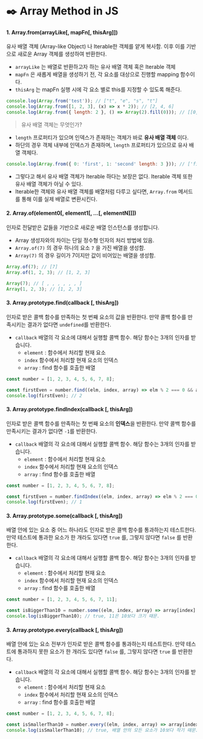 # ✒️ Array Method in JS

#### 1. Array.from(arrayLike[, mapFn[, thisArg]])

유사 배열 객체 (Array-like Object) 나 Iterable한 객체를 얕게 복사함.
이후 이를 기반으로 새로운 Array 객체를 생성하여 반환한다.

-   `arrayLike` 는 배열로 반환하고자 하는 유사 배열 객체 혹은 Iterable 객체
-   `mapFn` 은 새롭게 배열을 생성하기 전, 각 요소를 대상으로 진행할 mapping 함수이다.
-   `thisArg` 는 mapFn 실행 시에 각 요소 별로 this를 지정할 수 있도록 해준다.

```javascript
console.log(Array.from('test')); // ["t", "e", "s", "t"]
console.log(Array.from([1, 2, 3], (x) => x * 2)); // [2, 4, 6]
console.log(Array.from({ length: 2 }, () => Array(2).fill(0))); // [[0, 0], [0, 0]]
```

> 유사 배열 객체는 무엇인가?

-   `length` 프로퍼티가 있으며 인덱스가 존재하는 객체가 바로 **유사 배열 객체** 이다.
-   하단의 경우 객체 내부에 인덱스가 존재하며, `length` 프로퍼티가 있으므로 유사 배열 객체다.

```javascript
console.log(Array.from({ 0: 'first', 1: 'second' length: 3 })); // ['first', 'second', undefined]
```

-   그렇다고 해서 유사 배열 객체가 Iterable 하다는 보장은 없다. Iterable 객체 또한 유사 배열 객체가 아닐 수 있다.
-   Iterable한 객체와 유사 배열 객체를 배열처럼 다루고 싶다면, `Array.from` 메서드를 통해 이를 실제 배열로 변환시킨다.

#### 2. Array.of(element0[, element1[, ...[, elementN]]])

인자로 전달받은 값들을 기반으로 새로운 배열 인스턴스를 생성합니다.

-   Array 생성자와의 차이는 단일 정수형 인자의 처리 방법에 있음.
-   `Array.of(7)` 의 경우 하나의 요소 `7` 을 가진 배열을 생성함.
-   `Array(7)` 의 경우 길이가 7이지만 값이 비어있는 배열을 생성함.

```javascript
Array.of(7); // [7]
Array.of(1, 2, 3); // [1, 2, 3]

Array(7); // [ , , , , , , ]
Array(1, 2, 3); // [1, 2, 3]
```

#### 3. Array.prototype.find(callback [, thisArg])

인자로 받은 콜백 함수를 만족하는 첫 번째 요소의 값을 반환한다.
만약 콜백 함수를 만족시키는 결과가 없다면 `undefined`를 반환한다.

-   `callback` 배열의 각 요소에 대해서 실행할 콜백 함수. 해당 함수는 3개의 인자를 받습니다.
    -   `element` : 함수에서 처리할 현재 요소
    -   `index` 함수에서 처리할 현재 요소의 인덱스
    -   `array` : find 함수를 호출한 배열

```javascript
const number = [1, 2, 3, 4, 5, 6, 7, 8];

const firstEven = number.find((elm, index, array) => elm % 2 === 0 && array[index] % 2 === 0);
console.log(firstEven); // 2
```

#### 3. Array.prototype.findIndex(callback [, thisArg])

인자로 받은 콜백 함수를 만족하는 첫 번째 요소의 **인덱스**을 반환한다.
만약 콜백 함수를 만족시키는 결과가 없다면 `-1`를 반환한다.

-   `callback` 배열의 각 요소에 대해서 실행할 콜백 함수. 해당 함수는 3개의 인자를 받습니다.
    -   `element` : 함수에서 처리할 현재 요소
    -   `index` 함수에서 처리할 현재 요소의 인덱스
    -   `array` : find 함수를 호출한 배열

```javascript
const number = [1, 2, 3, 4, 5, 6, 7, 8];

const firstEven = number.findIndex((elm, index, array) => elm % 2 === 0 && array[index] % 2 === 0);
console.log(firstEven); // 1
```

#### 3. Array.prototype.some(callback [, thisArg])

배열 안에 있는 요소 중 어느 하나라도 인자로 받은 콜백 함수를 통과하는지 테스트한다.
만약 테스트에 통과한 요소가 한 개라도 있다면 `true` 를, 그렇지 않다면 `false` 를 반환한다.

-   `callback` 배열의 각 요소에 대해서 실행할 콜백 함수. 해당 함수는 3개의 인자를 받습니다.
    -   `element` : 함수에서 처리할 현재 요소
    -   `index` 함수에서 처리할 현재 요소의 인덱스
    -   `array` : find 함수를 호출한 배열

```javascript
const number = [1, 2, 3, 4, 5, 6, 7, 11];

const isBiggerThan10 = number.some((elm, index, array) => array[index] > 10);
console.log(isBiggerThan10); // true, 11은 10보다 크기 때문.
```

#### 3. Array.prototype.every(callback [, thisArg])

배열 안에 있는 요소 전부가 인자로 받은 콜백 함수를 통과하는지 테스트한다.
만약 테스트에 통과하지 못한 요소가 한 개라도 있다면 `false` 를, 그렇지 않다면 `true` 를 반환한다.

-   `callback` 배열의 각 요소에 대해서 실행할 콜백 함수. 해당 함수는 3개의 인자를 받습니다.
    -   `element` : 함수에서 처리할 현재 요소
    -   `index` 함수에서 처리할 현재 요소의 인덱스
    -   `array` : find 함수를 호출한 배열

```javascript
const number = [1, 2, 3, 4, 5, 6, 7, 8];

const isSmallerThan10 = number.every((elm, index, array) => array[index] < 10);
console.log(isSmallerThan10); // true, 배열 안의 모든 요소가 10보다 작기 때문.
```
